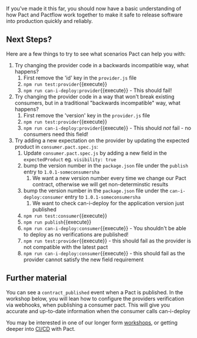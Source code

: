 If you've made it this far, you should now have a basic understanding of how Pact and Pactflow work together to make it safe to release software into production quickly and reliably.

## Next Steps?

Here are a few things to try to see what scenarios Pact can help you with:

1. Try changing the provider code in a backwards incompatible way, what happens?
   1. First remove the 'id' key in the `provider.js` file
   2. `npm run test:provider`{{execute}}
   3. `npm run can-i-deploy:provider`{{execute}} - This should fail!
1. Try changing the provider code in a way that won't break existing consumers, but in a traditional "backwards incompatible" way, what happens?
   1. First remove the 'version' key in the `provider.js` file
   2. `npm run test:provider`{{execute}}
   3. `npm run can-i-deploy:provider`{{execute}} - This should _not_ fail - no consumers need this field!
1. Try adding a new expectation on the provider by updating the expected product in `consumer.pact.spec.js`:
   1. Update `consumer.pact.spec.js` by adding a new field in the `expectedProduct` eg. `visibility: true`
   2. bump the version number in the `package.json` file under the `publish` entry to `1.0.1-someconsumersha`
      1. We want a new version number every time we change our Pact contract, otherwise we will get non-determinstic results
   3. bump the version number in the `package.json` file under the `can-i-deploy:consumer` entry to `1.0.1-someconsumersha`
      1. We want to check can-i-deploy for the application version just published
   4. `npm run test:consumer`{{execute}}
   5. `npm run publish`{{execute}}
   6. `npm run can-i-deploy:consumer`{{execute}} - You shouldn't be able to deploy as no verifications are published!
   7. `npm run test:provider`{{execute}} - this should fail as the provider is not compatible with the latest pact
   8. `npm run can-i-deploy:consumer`{{execute}} - this should fail as the provider cannot satisfy the new field requirement

## Further material

You can see a `contract_published` event when a Pact is published. In the workshop below, you will lean how to configure the providers verification via webhooks, when publishing a consumer pact. This will give you accurate and up-to-date information when the consumer calls can-i-deploy

You may be interested in one of our longer form [workshops](https://docs.pact.io/implementation_guides/workshops), or getting deeper into [CI/CD](https://docs.pactflow.io/docs/workshops/ci-cd/) with Pact.
